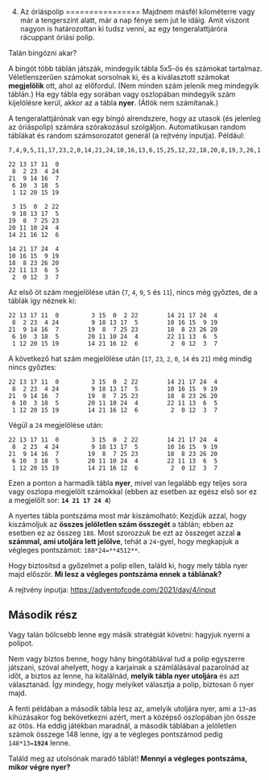 4. Az óriáspolip
================
Majdnem másfél kilométerre vagy már a tengerszint alatt, már a nap fénye sem jut le idáig. Amit viszont nagyon is határozottan ki tudsz venni, az egy tengeralattjáróra rácuppant óriási polip.

Talán bingózni akar?

A bingót több táblán játszák, mindegyik tábla 5x5-ös és számokat tartalmaz. Véletlenszerűen számokat sorsolnak ki, és a kiválasztott számokat **megjelölik** ott, ahol az előfordul. (Nem minden szám jelenik meg mindegyik táblán.) Ha egy tábla egy sorában vagy oszlopában mindegyik szám kijelölésre kerül, akkor az a tábla **nyer**. (Átlók nem számítanak.)

A tengeralattjárónak van egy bingó alrendszere, hogy az utasok (és jelenleg az óriáspolip) számára szórakozásul szolgáljon. Automatikusan random táblákat és random számsorozatot generál (a rejtvény inputja). Például:

```
7,4,9,5,11,17,23,2,0,14,21,24,10,16,13,6,15,25,12,22,18,20,8,19,3,26,1

22 13 17 11  0
 8  2 23  4 24
21  9 14 16  7
 6 10  3 18  5
 1 12 20 15 19
 
 3 15  0  2 22
 9 18 13 17  5
19  8  7 25 23
20 11 10 24  4
14 21 16 12  6

14 21 17 24  4
10 16 15  9 19
18  8 23 26 20
22 11 13  6  5
 2  0 12  3  7
 ```

Az első öt szám megjelölése után (``7``, ``4``, ``9``, ``5`` és ``11``), nincs még győztes, de a táblák így néznek ki:

```
22 13 17 11  0         3 15  0  2 22        14 21 17 24  4
 8  2 23  4 24         9 18 13 17  5        10 16 15  9 19
21  9 14 16  7        19  8  7 25 23        18  8 23 26 20
 6 10  3 18  5        20 11 10 24  4        22 11 13  6  5
 1 12 20 15 19        14 21 16 12  6         2  0 12  3  7
```

A következő hat szám megjelölése után (``17``, ``23``, ``2``, ``0``, ``14`` és ``21``) még mindig nincs győztes:

```
22 13 17 11  0         3 15  0  2 22        14 21 17 24  4
 8  2 23  4 24         9 18 13 17  5        10 16 15  9 19
21  9 14 16  7        19  8  7 25 23        18  8 23 26 20
 6 10  3 18  5        20 11 10 24  4        22 11 13  6  5
 1 12 20 15 19        14 21 16 12  6         2  0 12  3  7
```

Végül a ``24`` megjelölése után:

```
22 13 17 11  0         3 15  0  2 22        14 21 17 24  4
 8  2 23  4 24         9 18 13 17  5        10 16 15  9 19
21  9 14 16  7        19  8  7 25 23        18  8 23 26 20
 6 10  3 18  5        20 11 10 24  4        22 11 13  6  5
 1 12 20 15 19        14 21 16 12  6         2  0 12  3  7
```

Ezen a ponton a harmadik tábla **nyer**, mivel van legalább egy teljes sora vagy oszlopa megjelölt számokkal (ebben az esetben az egész első sor ez a megjelölt sor: **``14 21 17 24 4``**)

A nyertes tábla pontszáma most már kiszámolható: Kezjdük azzal, hogy kiszámoljuk az **összes jelöletlen szám összegét** a táblán; ebben az esetben ez az összeg ``188``. Most szorozzuk be ezt az összeget azzal **a számmal, ami utoljára lett jelölve**, tehát a ``24``-gyel, hogy megkapjuk a végleges pontszámot: ``188*24=**4512**``.

Hogy biztosítsd a győzelmet a polip ellen, találd ki, hogy mely tábla nyer majd először. **Mi lesz a végleges pontszáma ennek a táblának?**

A rejtvény inputja:
https://adventofcode.com/2021/day/4/input


Második rész
------------

Vagy talán bölcsebb lenne egy másik stratégiát követni: hagyjuk nyerni a polipot.

Nem vagy biztos benne, hogy hány bingótáblával tud a polip egyszerre játszani, szóval ahelyett, hogy a karjainak a számlálásával pazarolnád az időt, a biztos az lenne, ha kitalálnád, **melyik tábla nyer utoljára** és azt választanád. Így mindegy, hogy melyiket választja a polip, biztosan ő nyer majd.

A fenti példában a második tábla lesz az, amelyik utoljára nyer, ami a ``13``-as kihúzásakor fog bekövetkezni azért, mert a középső oszlopában jön össze az ötös. Ha eddig játékban maradnál, a második táblában a jelöletlen számok összege 148 lenne, így a te végleges pontszámod pedig ``148*13=``**``1924``** lenne.

Találd meg az utolsónak maradó táblát! **Mennyi a végleges pontszáma, mikor végre nyer?**
